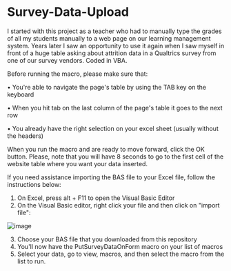 # Survey-Data-Upload
I started with this project as a teacher who had to manually type the grades of all my students manually to a web page on our learning management system. Years later I saw an opportunity to use it again when I saw myself in front of a huge table asking about attrition data in a Qualtrics survey from one of our survey vendors. Coded in VBA.

Before running the macro, please make sure that:

• You're able to navigate the page's table by using the TAB key on the keyboard

• When you hit tab on the last column of the page's table it goes to the next row

• You already have the right selection on your excel sheet (usually without the headers)

When you run the macro and are ready to move forward, click the OK button. Please, note that you will have 8 seconds to go to the first cell of the website table where you want your data inserted.


If you need assistance importing the BAS file to your Excel file, follow the instructions below:
1. On Excel, press alt + F11 to open the Visual Basic Editor
2. On the Visual Basic editor, right click your file and then click on "import file":

![image](https://github.com/jacksoncaquino/Survey-Data-Upload/assets/61064363/dc2352e3-3062-4d87-b62b-4096050c544f)

3. Choose your BAS file that you downloaded from this repository
4. You'll now have the PutSurveyDataOnForm macro on your list of macros
5. Select your data, go to view, macros, and then select the macro from the list to run.
